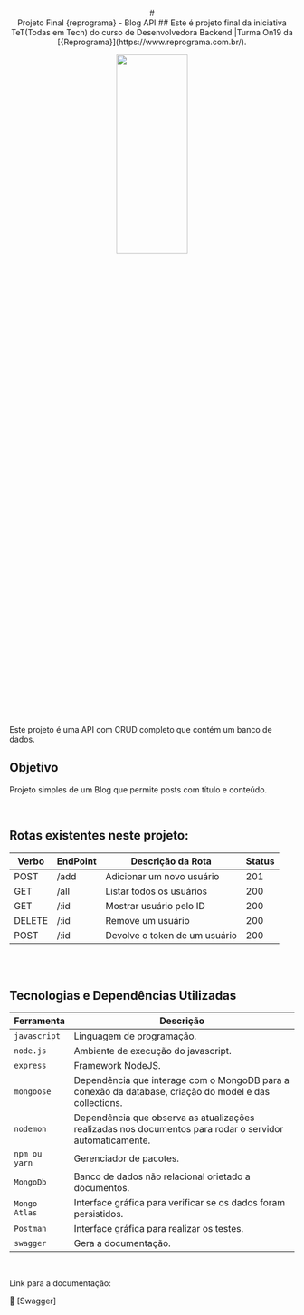 <p align="center">
# <br> Projeto Final {reprograma} - Blog API
## Este é projeto final da iniciativa TeT(Todas em Tech) do curso de Desenvolvedora Backend 
  |Turma On19 da [{Reprograma}](https://www.reprograma.com.br/).

<p align="center">
<img src= "https://reprograma.com.br/assets/img/reprograma-fundos-claros.png" width="50%" height="30%"/>
</p>

Este projeto é uma API com CRUD completo que contém um banco de dados.

## Objetivo
Projeto simples de um Blog que permite posts com título e conteúdo.

<br>

 ## Rotas existentes neste projeto:


| Verbo  |   EndPoint      |        Descrição da Rota                   | Status | 
| ------ | --------------- | -------------------------------------------| ------ |
| POST   | /add            | Adicionar um novo usuário                  |   201  |  
| GET    | /all            | Listar todos os usuários                   |   200  |  
| GET    | /:id            | Mostrar usuário pelo ID                    |   200  |  
| DELETE | /:id            | Remove um usuário                          |   200  |  
| POST   | /:id            | Devolve o token de um usuário              |   200  |  
<br>


<br>

## Tecnologias e Dependências Utilizadas


| Ferramenta   | Descrição |
| ------------ | --------- |
| `javascript` | Linguagem de programação. |
| `node.js`    | Ambiente de execução do javascript.|
| `express`    | Framework NodeJS. |
| `mongoose`   | Dependência que interage com o MongoDB para a conexão da database, criação do model e das collections.|
| `nodemon`    | Dependência que observa as atualizações realizadas nos documentos para rodar o servidor automaticamente.|
| `npm ou yarn`| Gerenciador de pacotes.|
| `MongoDb`    | Banco de dados não relacional orietado a documentos.|
| `Mongo Atlas`| Interface gráfica para verificar se os dados foram persistidos.|
| `Postman`    | Interface gráfica para realizar os testes.|
| `swagger`    | Gera a documentação.|
<br>

Link para a documentação:

📝 [Swagger]

<br>
